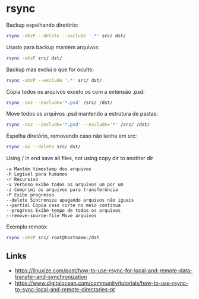 # rsync

Backup espelhando diretório:

```bash
rsync -ahzP --delete --exclude '.*' src/ dst/
```

Usado para backup mantém arquivos:

```bash
rsync -ahzP src/ dst/
```

Backup mas exclui o que for oculto:

```bash
rsync -ahzP --exclude '.*' src/ dst/
```

Copia todos os arquivos exceto os com a extensão .psd:

```bash
rsync -avz --exclude='*.psd' /src/ /dst/
```

Move todos os arquivos .psd mantendo a estrutura de pastas:

```bash
rsync -avz --include='*.psd' --exclude='*' /src/ /dst/
```

Espelha diretório, removendo caso não tenha em src:

```bash
rsync -av --delete src/ dst/
```

Using / in end save all files, not using copy dir to another dir

```
-a Mantém timestamp dos arquivos
-h Legível para humanos
-r Recursivo
-v Verboso exibe todos os arquivos um por um
-z Comprimi os arquivos para transferência
-P Exibe progresso
--delete Sincroniza apagando arquivos não iguais
--partial Copia caso corte no meio continua
--progress Exibe tempo de todos os arquivos
--remove-source-file Move arquivos
```

Exemplo remoto: 

```bash
rsync -ahzP src/ root@hostname:/dst
```

## Links

- https://linuxize.com/post/how-to-use-rsync-for-local-and-remote-data-transfer-and-synchronization
- https://www.digitalocean.com/community/tutorials/how-to-use-rsync-to-sync-local-and-remote-directories-pt
